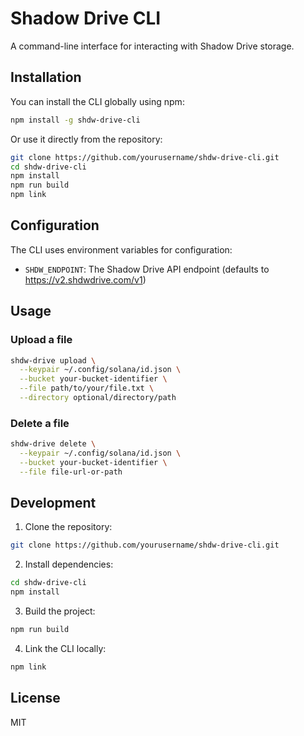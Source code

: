 # Shadow Drive CLI

A command-line interface for interacting with Shadow Drive storage.

## Installation

You can install the CLI globally using npm:

```bash
npm install -g shdw-drive-cli
```

Or use it directly from the repository:

```bash
git clone https://github.com/yourusername/shdw-drive-cli.git
cd shdw-drive-cli
npm install
npm run build
npm link
```

## Configuration

The CLI uses environment variables for configuration:

- `SHDW_ENDPOINT`: The Shadow Drive API endpoint (defaults to https://v2.shdwdrive.com/v1)

## Usage

### Upload a file

```bash
shdw-drive upload \
  --keypair ~/.config/solana/id.json \
  --bucket your-bucket-identifier \
  --file path/to/your/file.txt \
  --directory optional/directory/path
```

### Delete a file

```bash
shdw-drive delete \
  --keypair ~/.config/solana/id.json \
  --bucket your-bucket-identifier \
  --file file-url-or-path
```

## Development

1. Clone the repository:
```bash
git clone https://github.com/yourusername/shdw-drive-cli.git
```

2. Install dependencies:
```bash
cd shdw-drive-cli
npm install
```

3. Build the project:
```bash
npm run build
```

4. Link the CLI locally:
```bash
npm link
```

## License

MIT
